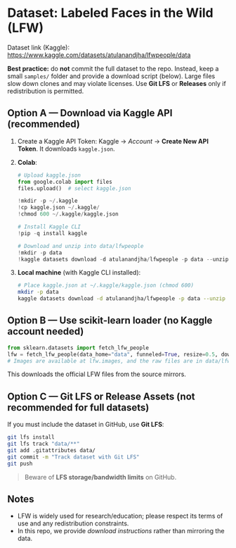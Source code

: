 
# Dataset: Labeled Faces in the Wild (LFW)

Dataset link (Kaggle): https://www.kaggle.com/datasets/atulanandjha/lfwpeople/data

**Best practice:** do **not** commit the full dataset to the repo. Instead, keep a small `samples/` folder and provide a download script (below). Large files slow down clones and may violate licenses. Use **Git LFS** or **Releases** only if redistribution is permitted.

## Option A — Download via Kaggle API (recommended)

1. Create a Kaggle API Token: Kaggle → *Account* → **Create New API Token**. It downloads `kaggle.json`.
2. **Colab**:
   ```python
   # Upload kaggle.json
   from google.colab import files
   files.upload()  # select kaggle.json

   !mkdir -p ~/.kaggle
   !cp kaggle.json ~/.kaggle/
   !chmod 600 ~/.kaggle/kaggle.json

   # Install Kaggle CLI
   !pip -q install kaggle

   # Download and unzip into data/lfwpeople
   !mkdir -p data
   !kaggle datasets download -d atulanandjha/lfwpeople -p data --unzip
   ```

3. **Local machine** (with Kaggle CLI installed):
   ```bash
   # Place kaggle.json at ~/.kaggle/kaggle.json (chmod 600)
   mkdir -p data
   kaggle datasets download -d atulanandjha/lfwpeople -p data --unzip
   ```

## Option B — Use scikit-learn loader (no Kaggle account needed)
```python
from sklearn.datasets import fetch_lfw_people
lfw = fetch_lfw_people(data_home="data", funneled=True, resize=0.5, download_if_missing=True)
# Images are available at lfw.images, and the raw files are in data/lfw_home or data/lfw_home/lfw_funneled
```
This downloads the official LFW files from the source mirrors.

## Option C — Git LFS or Release Assets (not recommended for full datasets)
If you must include the dataset in GitHub, use **Git LFS**:
```bash
git lfs install
git lfs track "data/**"
git add .gitattributes data/
git commit -m "Track dataset with Git LFS"
git push
```
> Beware of **LFS storage/bandwidth limits** on GitHub.

## Notes
- LFW is widely used for research/education; please respect its terms of use and any redistribution constraints.
- In this repo, we provide *download instructions* rather than mirroring the data.
